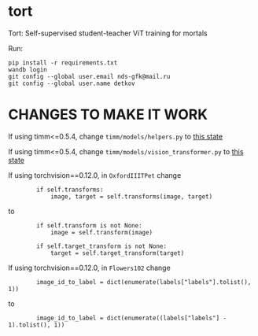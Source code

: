 # tort
Tort: Self-supervised student-teacher ViT training for mortals

Run:
```
pip install -r requirements.txt
wandb login
git config --global user.email nds-gfk@mail.ru
git config --global user.name detkov
```
# CHANGES TO MAKE IT WORK
If using timm<=0.5.4, change `timm/models/helpers.py` to [this state](https://raw.githubusercontent.com/rwightman/pytorch-image-models/010b486590916f3ee16708fc74dbcfe6b9b902da/timm/models/helpers.py)

If using timm<=0.5.4, change `timm/models/vision_transformer.py` to [this state](https://raw.githubusercontent.com/rwightman/pytorch-image-models/010b486590916f3ee16708fc74dbcfe6b9b902da/timm/models/vision_transformer.py)

If using torchvision==0.12.0, in `OxfordIIITPet` change 
```
        if self.transforms:
            image, target = self.transforms(image, target)
```
to
```
        if self.transform is not None:
            image = self.transform(image)

        if self.target_transform is not None:
            target = self.target_transform(target)
```
If using torchvision==0.12.0, in `Flowers102` change 
```
        image_id_to_label = dict(enumerate(labels["labels"].tolist(), 1))
```
to
```
        image_id_to_label = dict(enumerate((labels["labels"] - 1).tolist(), 1))
```
